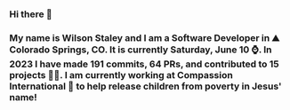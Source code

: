 ### Hi there 👋

### My name is Wilson Staley and I am a Software Developer in ⛰ Colorado Springs, CO.  It is currently Saturday, June 10 ⌚. In 2023 I have made 191 commits, 64 PRs, and contributed to 15 projects 👨‍💻. I am currently working at Compassion International 🏢 to help release children from poverty in Jesus' name!